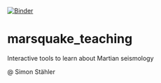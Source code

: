 [![Binder](https://mybinder.org/badge_logo.svg)](https://mybinder.org/v2/gh/sstaehler/marsquake_teaching/main?urlpath=git-pull%3Frepo%3Dhttps%253A%252F%252Fgithub.com%252Fsstaehler%252Flocate_marsquakes%26urlpath%3Dtree%252Flocate_marsquakes%252Flocate_marsquakes.ipynb%26branch%3Dmaster)
# marsquake_teaching
Interactive tools to learn about Martian seismology

@ Simon Stähler
